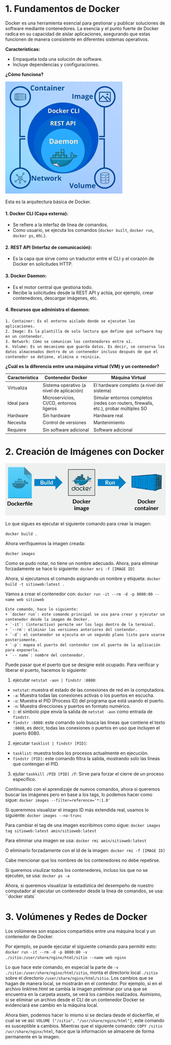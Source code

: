 # 1. Fundamentos de Docker

Docker es una herramienta esencial para gestionar y publicar soluciones de software mediante contenedores. La esencia y el punto fuerte de Docker radica en su capacidad de aislar aplicaciones, asegurando que estas funcionen de manera consistente en diferentes sistemas operativos.  

**Características:**

- Empaqueta toda una solución de software.
- Incluye dependencias y configuraciones. 

**¿Cómo funciona?**

![image.png](image.png)

Esta es la arquitectura básica de Docker.

#### 1. Docker CLI (Capa externa):

+ Se refiere a la interfaz de línea de comandos.
+ Como usuario, se ejecuta los comandos (`docker built`, `docker run`, `docker ps`, etc.).

#### 2. REST API (Interfaz de comunicación):

+ Es la capa que sirve como un traductor entre el CLI y el corazón de Docker en solicitudes HTTP.

#### 3. Docker Daemon:

+ Es el motor central que gestiona todo.
+ Recibe la solicitudes desde la REST API y actúa, por ejemplo, crear contenedores, descargar imágenes, etc.

#### 4. Recursos que administra el daemon:

    1. Container: Es el entorno aislado donde se ejecutan las aplicaciones.
    2. Image: Es la plantilla de solo lectura que define qué software hay en un contenedor.
    3. Network: Cómo se comunican los contenedores entre sí. 
    4. Volume: Es un mecanismo que guarda datos. Es decir, se conserva los datos almacenados dentro de un contenedor incluso después de que el contenedor se detiene, elimina o reinicia.

**¿Cuál es la diferencia entre una máquina virtual (VM) y un contenedor?**

|Característica|Contenedor Docker|Máquina Virtual|
|-|-|-|
|Virtualiza|Sistema operativo (a nivel de aplicación)|El hardware completo (a nivel del sistema)|
|Ideal para|Microservicios, CI/CD, entornos ligeros|Simular entornos completos (redes con routers, firewalls, etc.), probar múltiples SO|
|Hardware|Sin hardware|Hardware real|
|Necesita|Control de versiones|Mantenimiento|
|Requiere|Sin software adicional|Software adicional|



# 2. Creación de Imágenes con Docker

![image.png](image-1.png)

Lo que sigues es ejecutar el siguiente comando para crear la imagen:

`docker build .`

Ahora verifiquemos la imagen creada:

`docker images`

Como se pudo notar, no tiene un nombre adecuado. Ahora, para eliminar forzadamente se hace lo siguiente:
`docker mri -f [IMAGE ID]`

Ahora, sí ejecutamos el comando asignando un nombre y etiqueta:
`docker build -t sitioweb:latest .`

Vamos a crear el contenedor con:
`docker run -it --rm -d -p 8080:80 --name web sitioweb`
    
    Este comando, hace lo siguiente:
    + `docker run`: este comando principal se usa para crear y ejecutar un contenedor desde la imagen de Docker.
    + `-it`: (interactivo) permite ver los logs dentro de la terminal.
    + `--rm`: eliminar las versiones anteriores del contendor.
    + `-d`: el contenedor se ejecuta en un segundo plano listo para usarse posteriomente.
    + `-p`: mapea el puerto del contendor con el puerto de la aplicación para exponerla.
    + `-- name`: nombre del contenedor.

Puede pasar que el puerto que se designe esté ocupado. Para verificar y liberar el puerto, hacemos lo siguiente:
1. ejecutar `netstat -aon | findstr :8080`: 
- `netstat`: muestra el estado de las conexiones de red en la computadora.
- `-a`: Muestra todas las conexiones activas o los puertos en escucha.
- `-o`: Muestra el PID (Process ID) del programa que está usando el puerto.
- `-n`: Muestra direcciones y puertos en formato numérico. 
- `|`: el símbolo pipe envía la salida de `netstat -aon` como entrada de `findstr`.
- `findstr :8080`: este comando solo busca las líneas que contiene el texto `:8080`, es decir, todas las conexiones o puertos en uso que incluyen el puerto 8080. 

2. ejecutar `tasklist | findstr [PID]`:
- `tasklist`: muestra todos los procesos actualmente en ejecución.
- `findstr [PID]`: este comando filtra la salida, mostrando solo las líneas que contengan el PID.

3. ejutar `taskkill /PID [PID] /F`: Sirve para forzar el cierre de un proceso específico.

Continuando con el aprendizaje de nuevos comandos, ahora si queremos buscar las imágenes pero en base a los tags, lo podemos hacer como sigue:
`docker images --filter=reference='*:1.0'`

Si queremmos visualizar el images ID más extendida real, usamos lo siguiente:
`docker images --no-trunc`

Para cambiar el tag de una imagen escribimos como sigue:
`docker images tag sitioweb:latest amin/sitioweb:latest`

Para eliminar una imagen se usa:
`docker rmi amin/sitioweb:latest`

O eliminarlo forzadamente con el id de la imagen:
`docker rmi -f [IMAGE ID]`

Cabe mencionar que los nombres de los contenedores no debe repetirse.

Si queremos visulizar todos los contenederes, incluso los que no se ejecuten, se usa:
`docker ps -a`

Ahora, si queremos visualizar la estadística del desempeño de nuestro computador al ejecutar un contenedor desde la línea de comandos, se usa:
``docker stats`

# 3. Volúmenes y Redes  de Docker

Los volúmenes son espacios compartidos entre una máquina local y un contenedor de Docker.

Por ejemplo, se puede ejecutar el siguiente comando para permitir esto:
` docker run -it --rm -d -p 8080:80 -v ./sitio:/user/share/nginx/html/sitio --name web nginx`

Lo que hace este comando, en especial la parte de `-v ./sitio:/user/share/nginx/html/sitio`, monta el directorio local `./sitio` sobre el directorio `/user/share/nginx/html/sitio`. Los cambios que se hagan de manera local, se mostrarán en el contendor. Por ejemplo, si en el archivo linktree.html se cambia la imagen preliminar por una que se encuentra en la carpeta assets, se verá los cambios realizados. Asimismo, si se eliminar un archivo desde el CLI de un contenedor Docker se evidenciará ese cambio en la máquina local.

Ahora bien, podemos hacer lo mismo si se declara desde el dockerfile, el cual se ve así:
`VOLUME ["/sitio", "/usr/share/nginx/html"]`, este comando es susceptible a cambios. Mientras que el siguiente comando: `COPY /sitio /usr/share/nginx/html`, hace que la información se almacene de forma permanente en la imagen.
